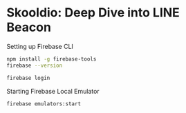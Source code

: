 # Skooldio: Deep Dive into LINE Beacon

Setting up Firebase CLI

```sh
npm install -g firebase-tools
firebase --version
```

```sh
firebase login
```

Starting Firebase Local Emulator

```sh
firebase emulators:start
```

